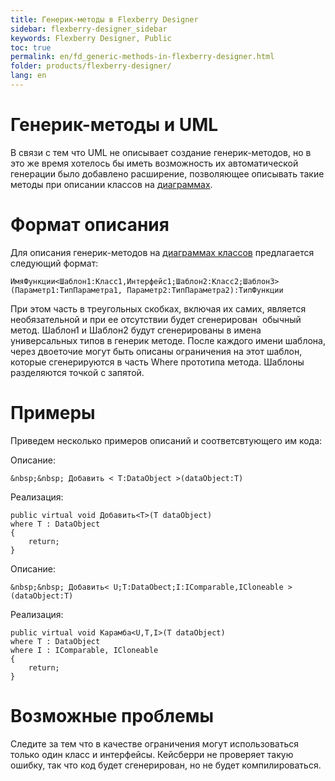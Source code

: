 ```yaml
---
title: Генерик-методы в Flexberry Designer
sidebar: flexberry-designer_sidebar
keywords: Flexberry Designer, Public
toc: true
permalink: en/fd_generic-methods-in-flexberry-designer.html
folder: products/flexberry-designer/
lang: en
---
```


# Генерик-методы и UML
В связи с тем что UML не описывает создание генерик-методов, но в это же время хотелось бы иметь возможность их автоматической генерации было добавлено расширение, позволяющее описывать такие методы при описании классов на [диаграммах](fd_class-diagram.html).

# Формат описания
Для описания генерик-методов на [диаграммах классов](fd_class-diagram.html) предлагается следующий формат:

`ИмяФункции<Шаблон1:Класс1,Интерфейс1;Шаблон2:Класс2;Шаблон3>(Параметр1:ТипПараметра1, Параметр2:ТипПараметра2):ТипФункции `

При этом часть в треугольных скобках, включая их самих, является необязательной и при ее отсутствии будет сгенерирован&nbsp; обычный метод.
Шаблон1 и Шаблон2 будут сгенерированы в имена универсальных типов в генерик методе. После каждого имени шаблона, через двоеточие могут быть описаны ограничения на этот шаблон, которые сгенерируются в часть Where прототипа метода. Шаблоны разделяются точкой с запятой.

# Примеры
Приведем несколько примеров описаний и соответсвтующего им кода:


Описание:

`&nbsp;&nbsp; Добавить < T:DataObject >(dataObject:T)`


Реализация:
```
public virtual void Добавить<T>(T dataObject)
where T : DataObject
{
    return;
}
```


Описание:

`&nbsp;&nbsp; Добавить< U;T:DataObect;I:IComparable,ICloneable >(dataObject:T)`


Реализация:
```
public virtual void Карамба<U,T,I>(T dataObject)
where T : DataObject
where I : IComparable, ICloneable
{
    return;
}
```

# Возможные проблемы
Следите за тем что в качестве ограничения могут использоваться только один класс и интерфейсы. Кейсберри не проверяет такую ошибку, так что код будет сгенерирован, но не будет компилироваться.

